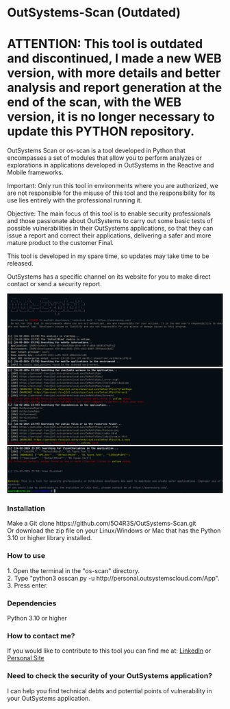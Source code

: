 # OutSystems-Scan (Outdated)

# ATTENTION: This tool is outdated and discontinued, I made a new WEB version, with more details and better analysis and report generation at the end of the scan, with the WEB version, it is no longer necessary to update this PYTHON repository.

OutSystems Scan or os-scan is a tool developed in Python that encompasses a set of modules that allow you to perform analyzes or explorations in applications developed in OutSystems in the Reactive and Mobile frameworks.

Important: Only run this tool in environments where you are authorized, we are not responsible for the misuse of this tool and the responsibility for its use lies entirely with the professional running it.

Objective: The main focus of this tool is to enable security professionals and those passionate about OutSystems to carry out some basic tests of possible vulnerabilities in their OutSystems applications, so that they can issue a report and correct their applications, delivering a safer and more mature product to the customer Final.

This tool is developed in my spare time, so updates may take time to be released.

OutSystems has a specific channel on its website for you to make direct contact or send a security report.

![alt text](https://github.com/5O4R3S/OutSystems-Exploit/blob/main/Images/2024-02-25_00-00.png)
![alt text](https://github.com/5O4R3S/OutSystems-Exploit/blob/main/Images/2024-02-25_00-01.png)
![alt text](https://github.com/5O4R3S/OutSystems-Exploit/blob/main/Images/2024-02-25_00-02.png)

<h3>Installation</h3>
Make a Git clone https://github.com/5O4R3S/OutSystems-Scan.git</br>
Or download the zip file on your Linux/Windows or Mac that has the Python 3.10 or higher library installed.

<h3>How to use</h3>
1. Open the terminal in the "os-scan" directory.</br>
2. Type "python3 osscan.py -u http://personal.outsystemscloud.com/App".</br>
3. Press enter.

<h3>Dependencies</h3>
Python 3.10 or higher

<h3>How to contact me?</h3>
If you would like to contribute to this tool you can find me at: <a href="https://www.linkedin.com/in/luuucas/" target=”_blank” rel=”noreferrer”>LinkedIn</a> or <a href="https://soarescorp.com/" target=”_blank” rel=”noreferrer”>Personal Site</a>

<h3>Need to check the security of your OutSystems application?</h3>
I can help you find technical debts and potential points of vulnerability in your OutSystems application.
